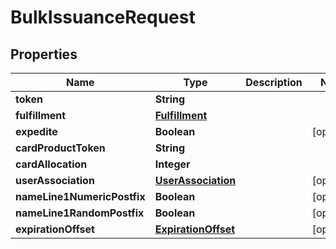 
# BulkIssuanceRequest

## Properties
Name | Type | Description | Notes
------------ | ------------- | ------------- | -------------
**token** | **String** |  | 
**fulfillment** | [**Fulfillment**](Fulfillment.md) |  | 
**expedite** | **Boolean** |  |  [optional]
**cardProductToken** | **String** |  | 
**cardAllocation** | **Integer** |  | 
**userAssociation** | [**UserAssociation**](UserAssociation.md) |  |  [optional]
**nameLine1NumericPostfix** | **Boolean** |  |  [optional]
**nameLine1RandomPostfix** | **Boolean** |  |  [optional]
**expirationOffset** | [**ExpirationOffset**](ExpirationOffset.md) |  |  [optional]



